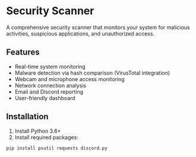 # Security Scanner

A comprehensive security scanner that monitors your system for malicious activities, suspicious applications, and unauthorized access.

## Features
- Real-time system monitoring
- Malware detection via hash comparison (VirusTotal integration)
- Webcam and microphone access monitoring
- Network connection analysis
- Email and Discord reporting
- User-friendly dashboard

## Installation
1. Install Python 3.6+
2. Install required packages:
```bash
pip install psutil requests discord.py
